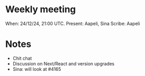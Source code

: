 # Weekly meeting

When: 24/12/24, 21:00 UTC.
Present: Aapeli, Sina
Scribe: Aapeli

# Notes

* Chit chat
* Discussion on Next/React and version upgrades
* Sina: will look at #4165
